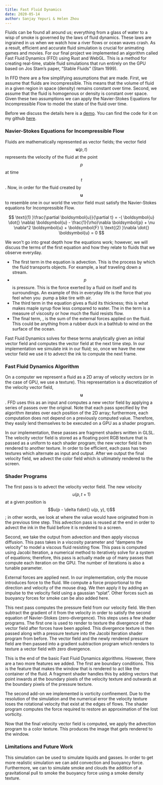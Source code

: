 ```yaml
---
title: Fast Fluid Dynamics
date: 2020-05-14
author: Sanjay Yepuri & Helen Zhou
---
```


Fluids can be found all around us; everything from a glass of water to a wisp of smoke is governed by the laws of fluid dynamics. These laws are ingrained in us when we watch how a river flows or ocean waves crash. As a result, efficient and accurate fluid simulation is crucial for animating games and movies.
For our final project we implemented an algorithm called Fast Fluid Dynamics (FFD) using Rust and WebGL. This is a method for creating real-time, stable fluid simulations that run entirely on the GPU based on Jos Stam’s paper, “Stable Fluids” (Stam 1999). 

In FFD there are a few simplifying assumptions that are made. First, we assume that fluids are incompressible. This means that the volume of fluid in a given region in space (density) remains constant over time. Second, we assume that the fluid is homogenous or density is constant over space. Given these two assumptions we can apply the Navier-Stokes Equations for Incompressible Flow to model the state of the fluid over time.

Before we discuss the details here is a [demo](/fluids). You can find the code for it on my github [here](https://github.com/sanjayyepuri/fluids).

### Navier-Stokes Equations for Incompressible Flow
Fluids are mathematically represented as vector fields; the vector field $$\boldsymbol{u}(p, t)$$ represents the velocity of the fluid at the point $$p$$ at time $$t$$. Now, in order for the fluid created by $$\boldsymbol{u}$$ to resemble one in our world the vector field must satisfy the Navier-Stokes equations for Incompressible Flow.

$$
\text{(1) }\frac{\partial \boldsymbol{u}}{\partial t} = -( \boldsymbol{u} \dot{} \nabla) \boldsymbol{u} - \frac{1}{\rho}\nabla \boldsymbol{p} + \nu \nabla^2 \boldsymbol{u} +  \boldsymbol{F} \\
\text{(2) }\nabla \dot{} \boldsymbol{u} = 0
$$

We won’t go into great depth how the equations work; however, we will discuss the terms of the first equation and how they relate to fluids that we observe everyday.
* The first term in the equation is advection. This is the process by which the fluid transports objects. For example, a leaf traveling down a stream. 
* $$p$$ is pressure. This is the force exerted by a fluid on itself and its surroundings. An example of this in everyday life is the force that you feel when you  pump a bike tire with air.
* The third term in the equation gives a fluid its thickness; this is what makes maple syrup flow less compared to water. The  in the term is a measure of viscosity or how much the fluid resists flow.
* The final term, , is the sum of the external forces applied on the fluid. This could be anything from a rubber duck in a bathtub to wind on the surface of the ocean.

Fast Fluid Dynamics solves for these terms analytically given an initial vector field and computes the vector field at the next time step. In our implementation we simulate ink in our fluid; so, once we have the new vector field we use it to advect the ink to compute the next frame.

### Fast Fluid Dynamics Algorithm
On a computer we represent a fluid as a 2D array of velocity vectors (or in the case of GPU, we use a texture). This representation is a discretization of the velocity vector field, $$\boldsymbol{u}$$. FFD uses this as an input and computes a new vector field by applying a series of passes over the original. Note that each pass specified by the algorithm iterates over each position of the 2D array; furthermore, each computation does not depend on a previously computed value. Therefore, they easily lend themselves to be executed on a GPU as a shader program.

In our implementation, these passes are fragment shaders written in GLSL. The velocity vector field is stored as a floating point RGB texture that is passed as a uniform to each shader program; the new vector field is then rendered to another texture. In order to be efficient, each pass has two textures which alternate as input and output. After we output the final velocity field, we advect the color field which is ultimately rendered to the screen.

<!-- <img class="no-shadow" src="/assets/fluid-shader-pipeline.png"> -->

### Shader Programs

The first pass is to advect the velocity vector field. The new velocity $$u(p, t + 1)$$ at a given position is $$u(p - \delta t\dot{} u(p, y), t)$$; in other words, we look at where the value would have originated from in the previous time step. This advection pass is reused at the end in order to advect the ink in the fluid before it is rendered to a screen.

Second, we take the output from advection and then apply viscous diffusion. This pass takes in a viscosity parameter and “dampens the velocity” to model a viscous fluid resisting flow. This pass is computed using Jacobi Iteration, a numerical method to iteratively solve for a system of equations; therefore, this pass is actually made up of many passes that compute each iteration on the GPU. The number of iterations is also a tunable parameter.

External forces are applied next. In our implementation, only the mouse introduces force to the fluid. We compute a force proportional to the direction and velocity of the mouse drag. We then apply it by adding an impulse to the velocity field using a gaussian “splat”. Other forces such as buoyancy forces for smoke can be also added here.

This next pass computes the pressure field from our velocity field. We then subtract the gradient of it from the velocity in order to satisfy the second equation of Navier-Stokes (zero-divergence). This steps uses a few shader programs. The first one is used to render to texture the divergence of the vector field after forces have been applied. This divergence texture is then passed along with a pressure texture into the Jacobi Iteration shader program from before. The vector field and the newly rendered pressure field are then passed into a gradient subtraction program which renders to texture a vector field with zero divergence.

This is the end of the basic Fast Fluid Dynamics algorithms. However, there are a two more features we added. The first are boundary conditions. This is the feature that makes the window that is rendered to act like the container of the fluid. A fragment shader handles this by adding vectors that point inwards at the boundary pixels of the velocity texture and outwards at the boundary pixels of the pressure texture.

The second add-on we implemented is vorticity confinement. Due to the resolution of the simulation and the numerical error the velocity texture loses the rotational velocity that exist at the edges of flows. The shader program computes the force required to restore an approximation of the lost vorticity.

Now that the final velocity vector field is computed, we apply the advection program to a color texture. This produces the image that gets rendered to the window.

### Limitations and Future Work

This simulation can be used to simulate liquids and gasses. In order to get more realistic simulation we can add convection and buoyancy force. Furthermore, we can to simulate smoke and clouds the addition of a gravitational pull to smoke the buoyancy force using a smoke density texture.